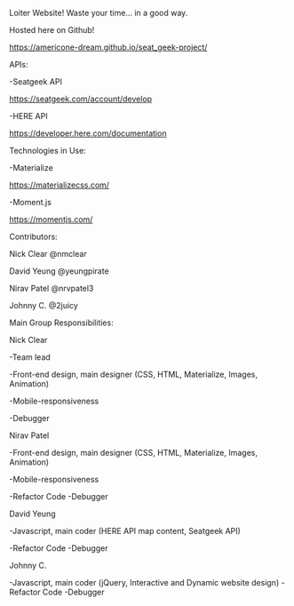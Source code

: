 Loiter Website! Waste your time... in a good way.

Hosted here on Github!

https://americone-dream.github.io/seat_geek-project/



APIs:

-Seatgeek API

https://seatgeek.com/account/develop


-HERE API

https://developer.here.com/documentation

Technologies in Use:

-Materialize

https://materializecss.com/


-Moment.js

https://momentjs.com/



Contributors:


Nick Clear
@nmclear


David Yeung
@yeungpirate


Nirav Patel
@nrvpatel3


Johnny C.
@2juicy




Main Group Responsibilities:


Nick Clear

-Team lead

-Front-end design, main designer (CSS, HTML, Materialize, Images, Animation)

-Mobile-responsiveness

-Debugger



Nirav Patel

-Front-end design, main designer (CSS, HTML, Materialize, Images, Animation)

-Mobile-responsiveness

-Refactor Code
-Debugger



David Yeung

-Javascript, main coder (HERE API map content, Seatgeek API)

-Refactor Code
-Debugger



Johnny C.

-Javascript, main coder (jQuery, Interactive and Dynamic website design)
-Refactor Code
-Debugger
